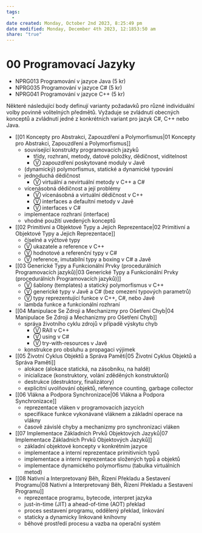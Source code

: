 ```yaml
---
tags:
  - 
date created: Monday, October 2nd 2023, 8:25:49 pm
date modified: Monday, December 4th 2023, 12:1853:50 am
share: "true"
---
```


# 00 Programovací Jazyky

- NPRG013 Programování v jazyce Java (5 kr)
- NPRG035 Programování v jazyce C# (5 kr)
- NPRG041 Programování v jazyce C++ (5 kr)

Některé následující body definují varianty požadavků pro různé individuální volby povinně volitelných předmětů.
Vyžaduje se zvládnutí obecných konceptů a zvládnutí jedné z konkrétních variant pro jazyk C#, C++ nebo Java.

- [[01 Koncepty pro Abstrakci, Zapouzdření a Polymorfismus|01 Koncepty pro Abstrakci, Zapouzdření a Polymorfismus]]
	- související konstrukty programovacích jazyků
		- třídy, rozhraní, metody, datové položky, dědičnost, viditelnost
		- Ⓥ zapouzdření poskytované moduly v Javě
	- (dynamický) polymorfismus, statické a dynamické typování
	- jednoduchá dědičnost
		- Ⓥ virtuální a nevirtuální metody v C++ a C#
	- vícenásobná dědičnost a její problémy
		- Ⓥ vícenásobná a virtuální dědičnost v C++
		- Ⓥ interfaces a defaultní metody v Javě
		- Ⓥ interfaces v C#
	- implementace rozhraní (interface)
	- vhodné použití uvedených konceptů
- [[02 Primitivní a Objektové Typy a Jejich Reprezentace|02 Primitivní a Objektové Typy a Jejich Reprezentace]]
	- číselné a výčtové typy
	- Ⓥ ukazatele a reference v C++
	- Ⓥ hodnotové a referenční typy v C#
	- Ⓥ reference, imutabilní typy a boxing v C# a Javě
- [[03 Generické Typy a Funkcionální Prvky (procedurálních Programovacích jazyků)|03 Generické Typy a Funkcionální Prvky (procedurálních Programovacích jazyků)]]
	- Ⓥ šablony (templates) a statický polymorfismus v C++
	- Ⓥ generické typy v Javě a C# (bez omezení typových parametrů)
	- Ⓥ typy reprezentující funkce v C++, C#, nebo Javě
	- lambda funkce a funkcionální rozhraní
- [[04 Manipulace Se Zdroji a Mechanizmy pro Ošetření Chyb|04 Manipulace Se Zdroji a Mechanizmy pro Ošetření Chyb]]
	- správa životního cyklu zdrojů v případě výskytu chyb
		- Ⓥ RAII v C++
		- Ⓥ using v C#
		- Ⓥ try-with-resources v Javě
	- konstrukce pro obsluhu a propagaci výjimek
- [[05 Životní Cyklus Objektů a Správa Paměti|05 Životní Cyklus Objektů a Správa Paměti]]
	- alokace (alokace statická, na zásobníku, na haldě)
	- inicializace (konstruktory, volání zděděných konstruktorů)
	- destrukce (destruktory, finalizátory)
	- explicitní uvolňování objektů, reference counting, garbage collector
- [[06 Vlákna a Podpora Synchronizace|06 Vlákna a Podpora Synchronizace]]
	- reprezentace vláken v programovacích jazycích
	- specifikace funkce vykonávané vláknem a základní operace na vlákny
	- časově závislé chyby a mechanizmy pro synchronizaci vláken
- [[07 Implementace Základních Prvků Objektových Jazyků|07 Implementace Základních Prvků Objektových Jazyků]]
	- základní objektové koncepty v konkrétním jazyce
	- implementace a interní reprezentace primitivních typů
	- implementace a interní reprezentace složených typů a objektů
	- implementace dynamického polymorfismu (tabulka virtuálních metod)
- [[08 Nativní a Interpretovaný Běh, Řízení Překladu a Sestavení Programu|08 Nativní a Interpretovaný Běh, Řízení Překladu a Sestavení Programu]]
	- reprezentace programu, bytecode, interpret jazyka
	- just-in-time (JIT) a ahead-of-time (AOT) překlad
	- proces sestavení programu, oddělený překlad, linkování
	- staticky a dynamicky linkované knihovny
	- běhové prostředí procesu a vazba na operační systém